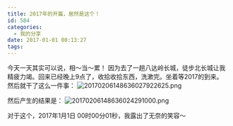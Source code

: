 ```yaml
---
title: 2017年的开篇，居然是这个！
id: 584
categories:
  - 我的分享
date: 2017-01-01 00:13:27
tags:
---
```


今天一天其实可以说，相～当～累！ 因为去了一趟八达岭长城，徒步北长城让我精疲力竭。回来已经晚上9点了，收拾收拾东西，洗漱完。坐着等2017的到来。
然后就干了这么一件事：
![20170206148636027922625.png](http://ojrm4585k.bkt.clouddn.com/20170206148636027922625.png)

然后产生的结果是：
![20170206148636024291000.png](http://ojrm4585k.bkt.clouddn.com/20170206148636024291000.png)

对于这个，2017年1月1日 00时00分01秒，我露出了无奈的笑容～